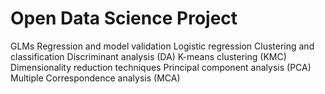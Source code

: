 # Open Data Science Project

GLMs
  Regression and model validation
  Logistic regression
Clustering and classification
  Discriminant analysis (DA)
  K-means clustering (KMC)
Dimensionality reduction techniques
  Principal component analysis (PCA)
  Multiple Correspondence analysis (MCA)
